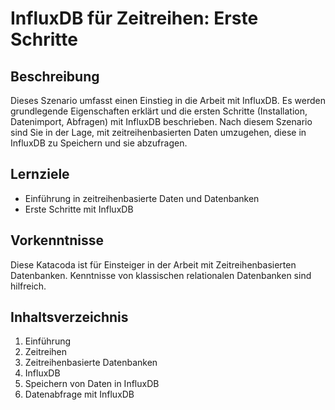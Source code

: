 # InfluxDB für Zeitreihen: Erste Schritte

## Beschreibung

Dieses Szenario umfasst einen Einstieg in die Arbeit mit InfluxDB.
Es werden grundlegende Eigenschaften erklärt und die ersten Schritte (Installation, Datenimport, Abfragen) mit InfluxDB beschrieben.
Nach diesem Szenario sind Sie in der Lage, mit zeitreihenbasierten Daten umzugehen, diese in InfluxDB zu Speichern und sie abzufragen.

## Lernziele

-   Einführung in zeitreihenbasierte Daten und Datenbanken
-   Erste Schritte mit InfluxDB

## Vorkenntnisse

Diese Katacoda ist für Einsteiger in der Arbeit mit Zeitreihenbasierten Datenbanken.
Kenntnisse von klassischen relationalen Datenbanken sind hilfreich.

## Inhaltsverzeichnis

1. Einführung
2. Zeitreihen
3. Zeitreihenbasierte Datenbanken
4. InfluxDB
5. Speichern von Daten in InfluxDB
6. Datenabfrage mit InfluxDB

